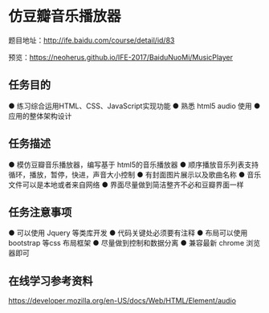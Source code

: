 # 仿豆瓣音乐播放器
题目地址：http://ife.baidu.com/course/detail/id/83

预览：https://neoherus.github.io/IFE-2017/BaiduNuoMi/MusicPlayer

## 任务目的
● 练习综合运用HTML、CSS、JavaScript实现功能
● 熟悉 html5 audio 使用
● 应用的整体架构设计
## 任务描述
● 模仿豆瓣音乐播放器，编写基于 html5的音乐播放器
● 顺序播放音乐列表支持循环，播放，暂停，快进，声音大小控制
● 有封面图片展示以及歌曲名称
● 音乐文件可以是本地或者来自网络
● 界面尽量做到简洁整齐不必和豆瓣界面一样

## 任务注意事项
● 可以使用 Jquery 等类库开发
● 代码关键处必须要有注释
● 布局可以使用 bootstrap 等css 布局框架
● 尽量做到控制和数据分离
● 兼容最新 chrome 浏览器即可

## 在线学习参考资料
https://developer.mozilla.org/en-US/docs/Web/HTML/Element/audio
